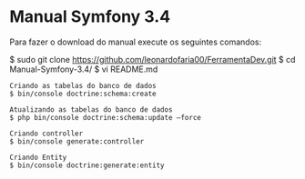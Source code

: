 # Manual Symfony 3.4


Para fazer o download do manual execute os seguintes comandos:

$ sudo git clone https://github.com/leonardofaria00/FerramentaDev.git
$ cd Manual-Symfony-3.4/
$ vi README.md


    Criando as tabelas do banco de dados
    $ bin/console doctrine:schema:create
    
    Atualizando as tabelas do banco de dados
    $ php bin/console doctrine:schema:update –force
    
    Criando controller
    $ bin/console generate:controller
    
    Criando Entity
    $ bin/console doctrine:generate:entity








    
